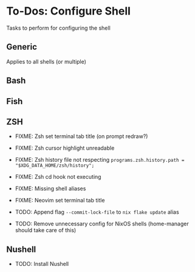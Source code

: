 # To-Dos: Configure Shell

Tasks to perform for configuring the shell

## Generic

Applies to all shells (or multiple)

## Bash
## Fish

## ZSH

- FIXME: Zsh set terminal tab title (on prompt redraw?)
- FIXME: Zsh cursor highlight unreadable
- FIXME: Zsh history file not respecting `programs.zsh.history.path = "$XDG_DATA_HOME/zsh/history";`
- FIXME: Zsh cd hook not executing
- FIXME: Missing shell aliases
- FIXME: Neovim set terminal tab title

- TODO: Append flag `--commit-lock-file` to `nix flake update` alias
- TODO: Remove unnecessary config for NixOS shells (home-manager should take care of this)

## Nushell

- TODO: Install Nushell
